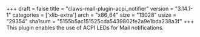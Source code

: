 +++
draft = false
title = "claws-mail-plugin-acpi_notifier"
version = "3.14.1-1"
categories = ['xlib-extra']
arch = "x86_64"
size = "13028"
usize = "29354"
sha1sum = "5155b5ac151525cda5439802fe2a9e1bda238a3f"
+++
This plugin enables the use of ACPI LEDs for Mail notifications.